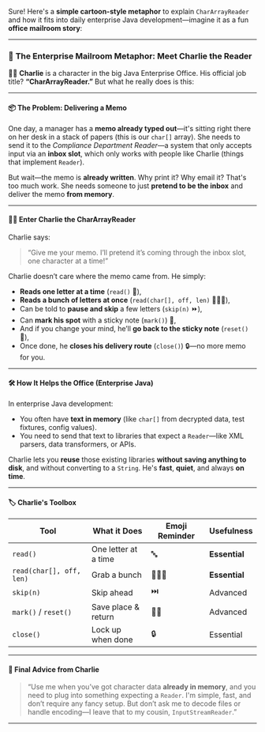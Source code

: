 Sure! Here's a **simple cartoon-style metaphor** to explain `CharArrayReader` and how it fits into daily enterprise Java development—imagine it as a fun **office mailroom story**:

---

### 🏢 **The Enterprise Mailroom Metaphor: Meet Charlie the Reader**

👨‍💼 **Charlie** is a character in the big Java Enterprise Office. His official job title? **“CharArrayReader.”** But what he really does is this:

---

#### 📦 **The Problem: Delivering a Memo**

One day, a manager has a **memo already typed out**—it's sitting right there on her desk in a stack of papers (this is our `char[]` array). She needs to send it to the *Compliance Department Reader*—a system that only accepts input via an **inbox slot**, which only works with people like Charlie (things that implement `Reader`).

But wait—the memo is **already written**. Why print it? Why email it? That's too much work. She needs someone to just **pretend to be the inbox** and deliver the memo **from memory**.

---

#### 🧑‍💼 **Enter Charlie the CharArrayReader**

Charlie says:
> “Give me your memo. I’ll pretend it’s coming through the inbox slot, one character at a time!”

Charlie doesn’t care where the memo came from. He simply:
- **Reads one letter at a time** (`read()` 📄),
- **Reads a bunch of letters at once** (`read(char[], off, len)` 📄📄📄),
- Can be told to **pause and skip** a few letters (`skip(n)` ⏩),
- Can **mark his spot** with a sticky note (`mark()`) 📝,
- And if you change your mind, he’ll **go back to the sticky note** (`reset()` 🔁),
- Once done, he **closes his delivery route** (`close()`) 🔒—no more memo for you.

---

#### 🛠️ **How It Helps the Office (Enterprise Java)**

In enterprise Java development:
- You often have **text in memory** (like `char[]` from decrypted data, test fixtures, config values).
- You need to send that text to libraries that expect a `Reader`—like XML parsers, data transformers, or APIs.

Charlie lets you **reuse** those existing libraries **without saving anything to disk**, and without converting to a `String`. He's **fast**, **quiet**, and always **on time**.

---

#### 🏷️ **Charlie's Toolbox**

| Tool | What it Does | Emoji Reminder | Usefulness |
|------|---------------|----------------|------------|
| `read()` | One letter at a time | 🔤 | **Essential** |
| `read(char[], off, len)` | Grab a bunch | 📄📄📄 | **Essential** |
| `skip(n)` | Skip ahead | ⏭️ | Advanced |
| `mark()` / `reset()` | Save place & return | 📝🔁 | Advanced |
| `close()` | Lock up when done | 🔒 | Essential |

---

#### 🧠 **Final Advice from Charlie**

> “Use me when you’ve got character data **already in memory**, and you need to plug into something expecting a `Reader`. I'm simple, fast, and don’t require any fancy setup. But don’t ask me to decode files or handle encoding—I leave that to my cousin, `InputStreamReader`.”

---

